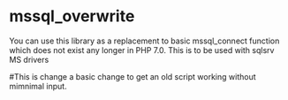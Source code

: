 # mssql_overwrite
You can use this library as a replacement to basic mssql_connect function which does not exist any longer in PHP 7.0. This is to be used with sqlsrv MS drivers

#This is change a basic change to get an old script working without mimnimal input.
